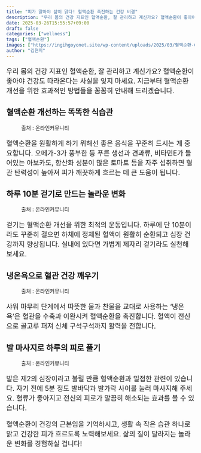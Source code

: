```yaml
---
title: "피가 맑아야 삶이 맑다! 혈액순환 촉진하는 건강 비결"
description: "우리 몸의 건강 지표인 혈액순환, 잘 관리하고 계신가요? 혈액순환이 좋아야 건강도 따라온다는 사실을 잊지 마세요. 지금부터 혈액순환 개선을 위한 효과적인 방법들을 꼼꼼히 안내해 드리겠습니다."
date: 2025-03-26T15:55:57+09:00
draft: false
categories: ["wellness"]
tags: ["혈액순환"]
images: ["https://ingihgoyonet.site/wp-content/uploads/2025/03/혈액순환-683x1024.png", "https://ingihgoyonet.site/wp-content/uploads/2025/03/산책-1024x683.jpg", "https://ingihgoyonet.site/wp-content/uploads/2025/03/혈액순환목욕-1024x683.jpg", "https://ingihgoyonet.site/wp-content/uploads/2025/03/발마사지순환-683x1024.png"]
author: "김현지"
---
```


<p style="font-size:18px">우리 몸의 건강 지표인 혈액순환, 잘 관리하고 계신가요? 혈액순환이 좋아야 건강도 따라온다는 사실을 잊지 마세요. 지금부터 혈액순환 개선을 위한 효과적인 방법들을 꼼꼼히 안내해 드리겠습니다.</p> <h2 >혈액순환 개선하는 똑똑한 식습관</h2> <figure ><img src="https://ingihgoyonet.site/wp-content/uploads/2025/03/혈액순환-683x1024.png" alt="" style="aspect-ratio:16/9;object-fit:cover"/><figcaption >출처 : 온라인커뮤니티</figcaption></figure> <p style="font-size:18px">혈액순환을 원활하게 하기 위해선 좋은 음식을 꾸준히 드시는 게 중요합니다. 오메가-3가 풍부한 등 푸른 생선과 견과류, 비타민E가 들어있는 아보카도, 항산화 성분이 많은 토마토 등을 자주 섭취하면 혈관 탄력성이 높아져 피가 깨끗하게 흐르는 데 큰 도움이 됩니다.</p> <h2 >하루 10분 걷기로 만드는 놀라운 변화</h2> <figure ><img src="https://ingihgoyonet.site/wp-content/uploads/2025/03/산책-1024x683.jpg" alt="" style="aspect-ratio:16/9;object-fit:cover"/><figcaption >출처 : 온라인커뮤니티</figcaption></figure> <p style="font-size:18px">걷기는 혈액순환 개선을 위한 최적의 운동입니다. 하루에 단 10분이라도 꾸준히 걸으면 하체에 정체된 혈액이 원활히 순환되고 심장 건강까지 향상됩니다. 실내에 있다면 가볍게 제자리 걷기라도 실천해보세요.</p> <h2 >냉온욕으로 혈관 건강 깨우기</h2> <figure ><img src="https://ingihgoyonet.site/wp-content/uploads/2025/03/혈액순환목욕-1024x683.jpg" alt="" style="aspect-ratio:16/9;object-fit:cover"/><figcaption >출처 : 온라인커뮤니티</figcaption></figure> <p style="font-size:18px">샤워 마무리 단계에서 따뜻한 물과 찬물을 교대로 사용하는 ‘냉온욕’은 혈관을 수축과 이완시켜 혈액순환을 촉진합니다. 혈액이 전신으로 골고루 퍼져 신체 구석구석까지 활력을 전합니다.</p> <h2 >발 마사지로 하루의 피로 풀기</h2> <figure ><img src="https://ingihgoyonet.site/wp-content/uploads/2025/03/발마사지순환-683x1024.png" alt="" style="aspect-ratio:16/9;object-fit:cover"/><figcaption >출처 : 온라인커뮤니티</figcaption></figure> <p style="font-size:18px">발은 제2의 심장이라고 불릴 만큼 혈액순환과 밀접한 관련이 있습니다. 자기 전에 5분 정도 발바닥과 발가락 사이를 눌러 마사지해 주세요. 혈류가 좋아지고 전신의 피로가 말끔히 해소되는 효과를 볼 수 있습니다.</p> <p style="font-size:18px">혈액순환이 건강의 근본임을 기억하시고, 생활 속 작은 습관 하나로 맑고 건강한 피가 흐르도록 노력해보세요. 삶의 질이 달라지는 놀라운 변화를 경험하실 겁니다!</p>